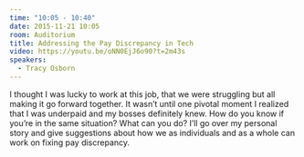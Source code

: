 ```yaml
---
time: "10:05 - 10:40"
date: 2015-11-21 10:05
room: Auditorium
title: Addressing the Pay Discrepancy in Tech
video: https://youtu.be/oNN0EjJ6o90?t=2m43s
speakers: 
  - Tracy Osborn
---
```


I thought I was lucky to work at this job, that we were struggling but all making it go forward together. It wasn’t until one pivotal moment I realized that I was underpaid and my bosses definitely knew. How do you know if you’re in the same situation? What can you do? I’ll go over my personal story and give suggestions about how we as individuals and as a whole can work on fixing pay discrepancy.
